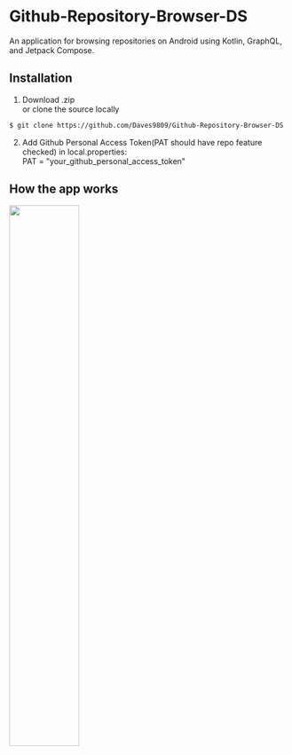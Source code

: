# Github-Repository-Browser-DS
An application for browsing repositories on Android using Kotlin, GraphQL, and Jetpack Compose.

## Installation
1. Download .zip  
   or clone the source locally
```sh
$ git clone https://github.com/Daves9809/Github-Repository-Browser-DS
```
2. Add Github Personal Access Token(PAT should have repo feature checked) in local.properties:  
PAT = "your_github_personal_access_token" 

##  How the app works
<img src="./gif/app_behavior.gif" width="50%" height="50%">
